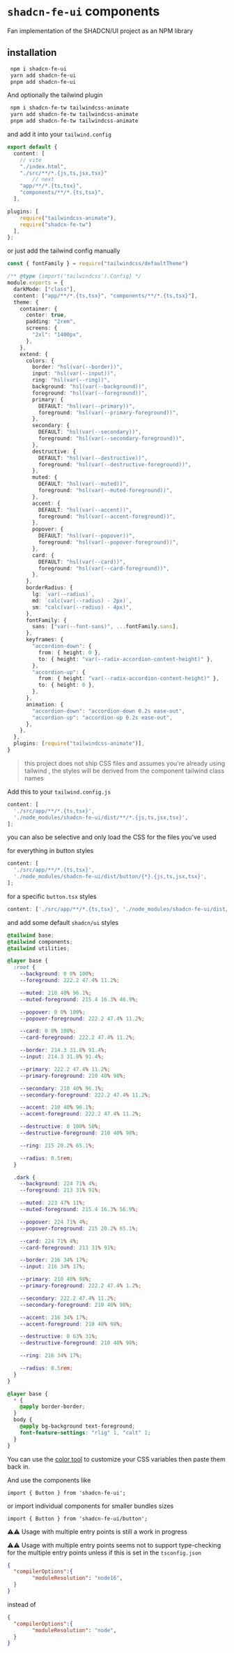 # `shadcn-fe-ui` components

Fan implementation of the SHADCN/UI project as an NPM library

## installation

```bash
 npm i shadcn-fe-ui
 yarn add shadcn-fe-ui
 pnpm add shadcn-fe-ui
```

And optionally the tailwind plugin

```bash
 npm i shadcn-fe-tw tailwindcss-animate
 yarn add shadcn-fe-tw tailwindcss-animate
 pnpm add shadcn-fe-tw tailwindcss-animate
```

and add it into your `tailwind.config`

```ts
export default {
  content: [
    // vite
    "./index.html",
    "./src/**/*.{js,ts,jsx,tsx}"
        // next
    "app/**/*.{ts,tsx}",
    "components/**/*.{ts,tsx}",
  ],

plugins: [
    require("tailwindcss-animate"),
    require("shadcn-fe-tw")
  ],
};

```

or just add the tailwind config manually
```ts
const { fontFamily } = require("tailwindcss/defaultTheme")

/** @type {import('tailwindcss').Config} */
module.exports = {
  darkMode: ["class"],
  content: ["app/**/*.{ts,tsx}", "components/**/*.{ts,tsx}"],
  theme: {
    container: {
      center: true,
      padding: "2rem",
      screens: {
        "2xl": "1400px",
      },
    },
    extend: {
      colors: {
        border: "hsl(var(--border))",
        input: "hsl(var(--input))",
        ring: "hsl(var(--ring))",
        background: "hsl(var(--background))",
        foreground: "hsl(var(--foreground))",
        primary: {
          DEFAULT: "hsl(var(--primary))",
          foreground: "hsl(var(--primary-foreground))",
        },
        secondary: {
          DEFAULT: "hsl(var(--secondary))",
          foreground: "hsl(var(--secondary-foreground))",
        },
        destructive: {
          DEFAULT: "hsl(var(--destructive))",
          foreground: "hsl(var(--destructive-foreground))",
        },
        muted: {
          DEFAULT: "hsl(var(--muted))",
          foreground: "hsl(var(--muted-foreground))",
        },
        accent: {
          DEFAULT: "hsl(var(--accent))",
          foreground: "hsl(var(--accent-foreground))",
        },
        popover: {
          DEFAULT: "hsl(var(--popover))",
          foreground: "hsl(var(--popover-foreground))",
        },
        card: {
          DEFAULT: "hsl(var(--card))",
          foreground: "hsl(var(--card-foreground))",
        },
      },
      borderRadius: {
        lg: `var(--radius)`,
        md: `calc(var(--radius) - 2px)`,
        sm: "calc(var(--radius) - 4px)",
      },
      fontFamily: {
        sans: ["var(--font-sans)", ...fontFamily.sans],
      },
      keyframes: {
        "accordion-down": {
          from: { height: 0 },
          to: { height: "var(--radix-accordion-content-height)" },
        },
        "accordion-up": {
          from: { height: "var(--radix-accordion-content-height)" },
          to: { height: 0 },
        },
      },
      animation: {
        "accordion-down": "accordion-down 0.2s ease-out",
        "accordion-up": "accordion-up 0.2s ease-out",
      },
    },
  },
  plugins: [require("tailwindcss-animate")],
}

```

> this project does not ship CSS files and assumes you're already using tailwind , the styles will be derived from the component tailwind class names

Add this to your `tailwind.config.js`

```js
content: [
  './src/app/**/*.{ts,tsx}',
  './node_modules/shadcn-fe-ui/dist/**/*.{js,ts,jsx,tsx}',
];
```

you can also be selective and only load the CSS for the files you've used

for everything in button styles

```js
content: [
  './src/app/**/*.{ts,tsx}',
  './node_modules/shadcn-fe-ui/dist/button/{*}.{js,ts,jsx,tsx}',
];
```

for a specific `button.tsx` styles

```js
content: ['./src/app/**/*.{ts,tsx}', './node_modules/shadcn-fe-ui/dist/**/button.tsx'];
```



and add some default `shadcn/ui` styles
```css
@tailwind base;
@tailwind components;
@tailwind utilities;

@layer base {
  :root {
    --background: 0 0% 100%;
    --foreground: 222.2 47.4% 11.2%;

    --muted: 210 40% 96.1%;
    --muted-foreground: 215.4 16.3% 46.9%;

    --popover: 0 0% 100%;
    --popover-foreground: 222.2 47.4% 11.2%;

    --card: 0 0% 100%;
    --card-foreground: 222.2 47.4% 11.2%;

    --border: 214.3 31.8% 91.4%;
    --input: 214.3 31.8% 91.4%;

    --primary: 222.2 47.4% 11.2%;
    --primary-foreground: 210 40% 98%;

    --secondary: 210 40% 96.1%;
    --secondary-foreground: 222.2 47.4% 11.2%;

    --accent: 210 40% 96.1%;
    --accent-foreground: 222.2 47.4% 11.2%;

    --destructive: 0 100% 50%;
    --destructive-foreground: 210 40% 98%;

    --ring: 215 20.2% 65.1%;

    --radius: 0.5rem;
  }

  .dark {
    --background: 224 71% 4%;
    --foreground: 213 31% 91%;

    --muted: 223 47% 11%;
    --muted-foreground: 215.4 16.3% 56.9%;

    --popover: 224 71% 4%;
    --popover-foreground: 215 20.2% 65.1%;

    --card: 224 71% 4%;
    --card-foreground: 213 31% 91%;

    --border: 216 34% 17%;
    --input: 216 34% 17%;

    --primary: 210 40% 98%;
    --primary-foreground: 222.2 47.4% 1.2%;

    --secondary: 222.2 47.4% 11.2%;
    --secondary-foreground: 210 40% 98%;

    --accent: 216 34% 17%;
    --accent-foreground: 210 40% 98%;

    --destructive: 0 63% 31%;
    --destructive-foreground: 210 40% 98%;

    --ring: 216 34% 17%;

    --radius: 0.5rem;
  }
}

@layer base {
  * {
    @apply border-border;
  }
  body {
    @apply bg-background text-foreground;
    font-feature-settings: "rlig" 1, "calt" 1;
  }
}

```
You can use the [color tool](https://shad-color-generator.vercel.app/) to customize your CSS variables then paste them back in.

And use the components like 

>

```tsx
import { Button } from 'shadcn-fe-ui';
```

or import individual components for smaller bundles sizes

```tsx
import { Button } from 'shadcn-fe-ui/button';
```

⚠⚠ Usage with multiple entry points is still a work in progress

⚠⚠ Usage with multiple entry points seems not to support type-checking for the multiple entry points unless if this is set in the `tsconfig.json` 
```json
{
  "compilerOptions":{
        "moduleResolution": "node16",
  }
}
```
instead of 
```json
{
  "compilerOptions":{
        "moduleResolution": "node",
  }
}
```
